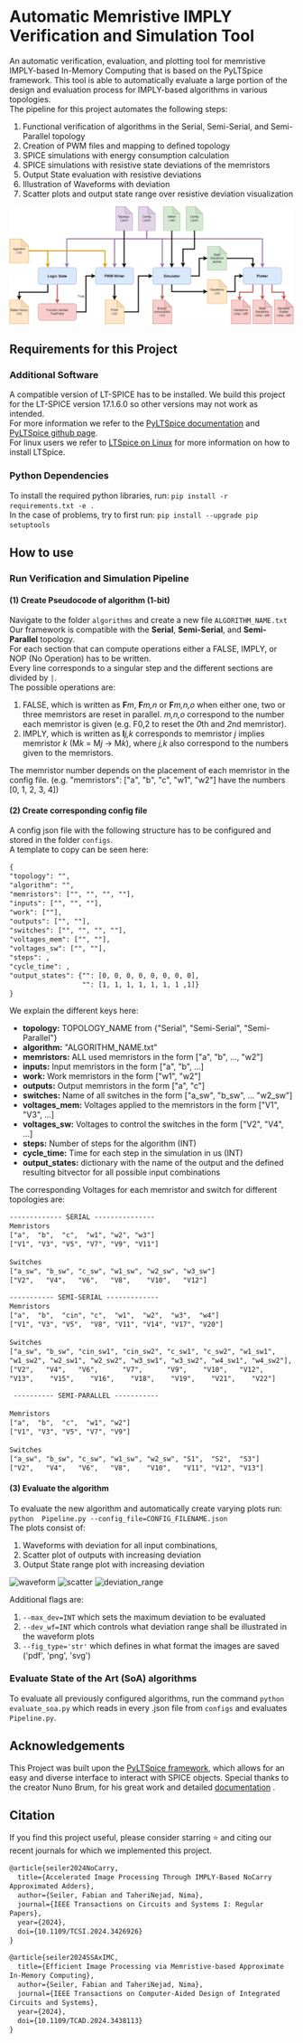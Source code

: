 # Automatic Memristive IMPLY Verification and Simulation Tool

An automatic verification, evaluation, and plotting tool for memristive IMPLY-based In-Memory Computing 
that is based on the PyLTSpice framework. This tool is able to automatically evaluate a large portion of the 
design and evaluation process for IMPLY-based algorithms in various topologies.\
The pipeline for this project automates the following steps:
1) Functional verification of algorithms in the Serial, Semi-Serial, and Semi-Parallel topology
2) Creation of PWM files and mapping to defined topology
3) SPICE simulations with energy consumption calculation
4) SPICE simulations with resistive state deviations of the memristors
5) Output State evaluation with resistive deviations
6) Illustration of Waveforms with deviation
7) Scatter plots and output state range over resistive deviation visualization

<img alt="pipeline" src="./assets/Pipeline.png"/>


## Requirements for this Project

### Additional Software
A compatible version of LT-SPICE has to be installed. We build this project for the LT-SPICE version 17.1.6.0 so other 
versions may not work as intended. \
For more information we refer to the [PyLTSpice documentation](https://pyltspice.readthedocs.io/en/latest/index.html)
and [PyLTSpice github page](https://github.com/nunobrum/PyLTSpice). \
For linux users we refer to [LTSpice on Linux](https://github.com/joaocarvalhoopen/LTSpice_on_Linux_Ubuntu__How_to_install_and_use)
for more information on how to install LTSpice.

### Python Dependencies
To install the required python libraries, run:
```pip install -r requirements.txt -e .``` \
In the case of problems, try to first run: ```pip install --upgrade pip setuptools```


## How to use

### Run Verification and Simulation Pipeline
#### (1) Create Pseudocode of algorithm (1-bit)

Navigate to the folder ``algorithms`` and create a new file ``ALGORITHM_NAME.txt`` \
Our framework is compatible with the **Serial**, **Semi-Serial**, and **Semi-Parallel** topology.\
For each section that can compute operations either a FALSE, IMPLY, or NOP (No Operation) has to be written.\
Every line corresponds to a singular step and the different sections are divided by ``|``.\
The possible operations are:
1) FALSE, which is written as **F***m*, **F***m,n* or **F***m,n,o* when either one, two or three memristors
are reset in parallel. *m,n,o* correspond to the number each memristor is given (e.g. F0,2 to reset the *0*th and *2*nd memristor).
2) IMPLY, which is written as **I***j,k* corresponds to memristor *j* implies memristor *k* (M*k* = M*j* -> M*k*), 
where *j,k* also correspond to the numbers given to the memristors. 

The memristor number depends on the placement of each memristor in the config file.
(e.g. "memristors": ["a", "b", "c", "w1", "w2"] have the numbers [0, 1, 2, 3, 4])


#### (2) Create corresponding config file

A config json file with the following structure has to be configured and stored in the folder ``configs``.\
A template to copy can be seen here: 

    {
    "topology": "",    
    "algorithm": "",
    "memristors": ["", "", "", ""],
    "inputs": ["", "", ""],                          
    "work": [""],                             
    "outputs": ["", ""],                        
    "switches": ["", "", "", ""],
    "voltages_mem": ["", ""],
    "voltages_sw": ["", ""],
    "steps": ,
    "cycle_time": ,
    "output_states": {"": [0, 0, 0, 0, 0, 0, 0, 0],
                      "": [1, 1, 1, 1, 1, 1, 1 ,1]}
    }
    
We explain the different keys here:
* **topology:** TOPOLOGY_NAME from {"Serial", "Semi-Serial", "Semi-Parallel"}
* **algorithm:** "ALGORITHM_NAME.txt"
* **memristors:** ALL used memristors in the form \["a", "b", ..., "w2"]
* **inputs:** Input memristors in the form \["a", "b", ...]
* **work:** Work memristors in the form \["w1", "w2"]
* **outputs:** Output memristors in the form \["a", "c"]
* **switches:** Name of all switches in the form \["a_sw", "b_sw", ... "w2_sw"]
* **voltages_mem:** Voltages applied to the memristors in the form \["V1", "V3", ...]
* **voltages_sw:** Voltages to control the switches in the form \["V2", "V4", ...]
* **steps:** Number of steps for the algorithm (INT)
* **cycle_time:** Time for each step in the simulation in us (INT)
* **output_states:** dictionary with the name of the output and the defined resulting bitvector
                     for all possible input combinations

The corresponding Voltages for each memristor and switch for different topologies are:
```
------------- SERIAL ---------------
Memristors
["a",  "b",  "c",  "w1", "w2", "w3"]
["V1", "V3", "V5", "V7", "V9", "V11"]

Switches
["a_sw", "b_sw", "c_sw", "w1_sw", "w2_sw", "w3_sw"]
["V2",   "V4",   "V6",   "V8",    "V10",   "V12"]
```
```
----------- SEMI-SERIAL -------------
Memristors
["a",  "b",  "cin", "c",  "w1",  "w2",  "w3",  "w4"]
["V1", "V3", "V5",  "V8", "V11", "V14", "V17", "V20"]

Switches
["a_sw", "b_sw", "cin_sw1", "cin_sw2", "c_sw1", "c_sw2", "w1_sw1", "w1_sw2", "w2_sw1", "w2_sw2", "w3_sw1", "w3_sw2", "w4_sw1", "w4_sw2"],
["V2",   "V4",   "V6",      "V7",      "V9",    "V10",   "V12",    "V13",    "V15",    "V16",    "V18",    "V19",    "V21",    "V22"]
```
```
 ---------- SEMI-PARALLEL -----------

Memristors
["a",  "b",  "c",  "w1", "w2"]
["V1", "V3", "V5", "V7", "V9"]

Switches
["a_sw", "b_sw", "c_sw", "w1_sw", "w2_sw", "S1",  "S2",  "S3"]
["V2",   "V4",   "V6",   "V8",    "V10",   "V11", "V12", "V13"]
```

#### (3) Evaluate the algorithm
To evaluate the new algorithm and automatically create varying plots run:\
```python  Pipeline.py --config_file=CONFIG_FILENAME.json```\
The plots consist of: 
1) Waveforms with deviation for all input combinations, 
2) Scatter plot of outputs with increasing deviation
3) Output State range plot with increasing deviation

<img alt="waveform" src="./assets/Comb_110_20.png"/>
<img alt="scatter" src="./assets/OutputDeviation_Scatter.png"/>
<img alt="deviation_range" src="./assets/StateDeviations.png" width="250" height="250"/>

Additional flags are:
1) ```--max_dev=INT``` which sets the maximum deviation to be evaluated 
2) ```--dev_wf=INT``` which controls what deviation range shall be illustrated in the waveform plots
3) ```--fig_type='str'``` which defines in what format the images are saved ('pdf', 'png', 'svg')


### Evaluate State of the Art (SoA) algorithms
To evaluate all previously configured algorithms, run the command
```python evaluate_soa.py``` which reads in every .json file from ``configs`` and evaluates ``Pipeline.py``.


## Acknowledgements
This Project was built upon the [PyLTSpice framework](https://github.com/nunobrum/PyLTSpice), which allows for an easy and diverse 
interface to interact with SPICE objects. Special thanks to the creator Nuno Brum, 
for his great work and detailed [documentation](https://pyltspice.readthedocs.io/en/latest/) . 

## Citation
If you find this project useful, please consider starring ⭐ and citing our recent journals for which we implemented this project.

```
@article{seiler2024NoCarry,
  title={Accelerated Image Processing Through IMPLY-Based NoCarry Approximated Adders},
  author={Seiler, Fabian and TaheriNejad, Nima},
  journal={IEEE Transactions on Circuits and Systems I: Regular Papers},
  year={2024},
  doi={10.1109/TCSI.2024.3426926}
}
```
```
@article{seiler2024SSAxIMC,
  title={Efficient Image Processing via Memristive-based Approximate In-Memory Computing},
  author={Seiler, Fabian and TaheriNejad, Nima},
  journal={IEEE Transactions on Computer-Aided Design of Integrated Circuits and Systems},
  year={2024},
  doi={10.1109/TCAD.2024.3438113}
}
```